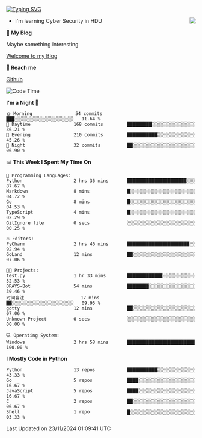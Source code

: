 [![Typing SVG](https://readme-typing-svg.herokuapp.com?font=Fira+Code&pause=1000&random=false&width=450&height=60&lines=Hello+%F0%9F%91%8B%F0%9F%8F%BB;I'm+JBNRZ)](https://git.io/typing-svg)

<a href="#">
  <img align="right" src="https://github-readme-stats.vercel.app/api?username=JBNRZ&show_icons=true&bg_color=15,f2f7fd,E0EAFC" />
</a>

- I'm learning Cyber Security in HDU

 **🌱 My Blog**

Maybe something interesting

[Welcome to my Blog](https://jbnrz.com.cn/)

 **💬 Reach me** 

[Github](https://github.com/JBNRZ)


<!--START_SECTION:waka-->
![Code Time](http://img.shields.io/badge/Code%20Time-752%20hrs%2013%20mins-blue)

**I'm a Night 🦉** 

```text
🌞 Morning                54 commits          ███░░░░░░░░░░░░░░░░░░░░░░   11.64 % 
🌆 Daytime                168 commits         █████████░░░░░░░░░░░░░░░░   36.21 % 
🌃 Evening                210 commits         ███████████░░░░░░░░░░░░░░   45.26 % 
🌙 Night                  32 commits          ██░░░░░░░░░░░░░░░░░░░░░░░   06.90 % 
```


📊 **This Week I Spent My Time On** 

```text
💬 Programming Languages: 
Python                   2 hrs 36 mins       ██████████████████████░░░   87.67 % 
Markdown                 8 mins              █░░░░░░░░░░░░░░░░░░░░░░░░   04.72 % 
Go                       8 mins              █░░░░░░░░░░░░░░░░░░░░░░░░   04.53 % 
TypeScript               4 mins              █░░░░░░░░░░░░░░░░░░░░░░░░   02.29 % 
GitIgnore file           0 secs              ░░░░░░░░░░░░░░░░░░░░░░░░░   00.25 % 

🔥 Editors: 
PyCharm                  2 hrs 46 mins       ███████████████████████░░   92.94 % 
GoLand                   12 mins             ██░░░░░░░░░░░░░░░░░░░░░░░   07.06 % 

🐱‍💻 Projects: 
test.py                  1 hr 33 mins        █████████████░░░░░░░░░░░░   52.53 % 
0RAYS-Bot                54 mins             ████████░░░░░░░░░░░░░░░░░   30.46 % 
时间盲注                     17 mins             ██░░░░░░░░░░░░░░░░░░░░░░░   09.95 % 
gotty                    12 mins             ██░░░░░░░░░░░░░░░░░░░░░░░   07.06 % 
Unknown Project          0 secs              ░░░░░░░░░░░░░░░░░░░░░░░░░   00.00 % 

💻 Operating System: 
Windows                  2 hrs 58 mins       █████████████████████████   100.00 % 
```

**I Mostly Code in Python** 

```text
Python                   13 repos            ███████████░░░░░░░░░░░░░░   43.33 % 
Go                       5 repos             ████░░░░░░░░░░░░░░░░░░░░░   16.67 % 
JavaScript               5 repos             ████░░░░░░░░░░░░░░░░░░░░░   16.67 % 
C                        2 repos             ██░░░░░░░░░░░░░░░░░░░░░░░   06.67 % 
Shell                    1 repo              █░░░░░░░░░░░░░░░░░░░░░░░░   03.33 % 
```




 Last Updated on 23/11/2024 01:09:41 UTC
<!--END_SECTION:waka-->
